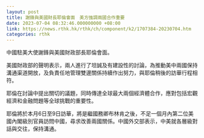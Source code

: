 ```yaml
---
layout: post
title: 謝鋒與美國財長耶倫會面　美方強調兩國合作重要
date: 2023-07-04 08:32:46.000000000 +08:00
link: https://news.rthk.hk/rthk/ch/component/k2/1707384-20230704.htm
categories: rthk
---
```


中國駐美大使謝鋒與美國財政部長耶倫會面。

美國財政部的聲明表示，兩人進行了坦誠及有建設性的討論，為推動美中兩國保持溝通渠道開放，及負責任地管理雙邊關係持續作出努力，與耶倫稍後的訪華行程相符。

耶倫在討論中提出關切的議題，同時傳達全球最大兩個經濟體合作，應對包括宏觀經濟和金融問題等全球挑戰的重要性。

耶倫將於本月6日至9日訪華，將是繼國務卿布林肯之後，不足一個月內第二位美國內閣級別官員訪問中國，尋求改善兩國關係。中國外交部表示，中美就各層級對話與交往，保持溝通。
